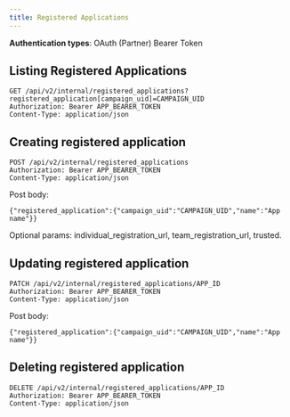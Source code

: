 ```yaml
---
title: Registered Applications
---
```


<p class='info'><strong>Authentication types</strong>: OAuth (Partner) Bearer Token</p>

## Listing Registered Applications 

    GET /api/v2/internal/registered_applications?registered_application[campaign_uid]=CAMPAIGN_UID
    Authorization: Bearer APP_BEARER_TOKEN
    Content-Type: application/json


## Creating registered application

    POST /api/v2/internal/registered_applications
    Authorization: Bearer APP_BEARER_TOKEN
    Content-Type: application/json

Post body:

    {"registered_application":{"campaign_uid":"CAMPAIGN_UID","name":"App name"}}

Optional params: individual_registration_url, team_registration_url, trusted.


## Updating registered application

    PATCH /api/v2/internal/registered_applications/APP_ID
    Authorization: Bearer APP_BEARER_TOKEN
    Content-Type: application/json

Post body:

    {"registered_application":{"campaign_uid":"CAMPAIGN_UID","name":"App name"}}

## Deleting registered application

    DELETE /api/v2/internal/registered_applications/APP_ID
    Authorization: Bearer APP_BEARER_TOKEN
    Content-Type: application/json
